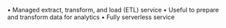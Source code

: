 • Managed extract, transform, and load (ETL) service
• Useful to prepare and transform data for analytics
• Fully serverless service